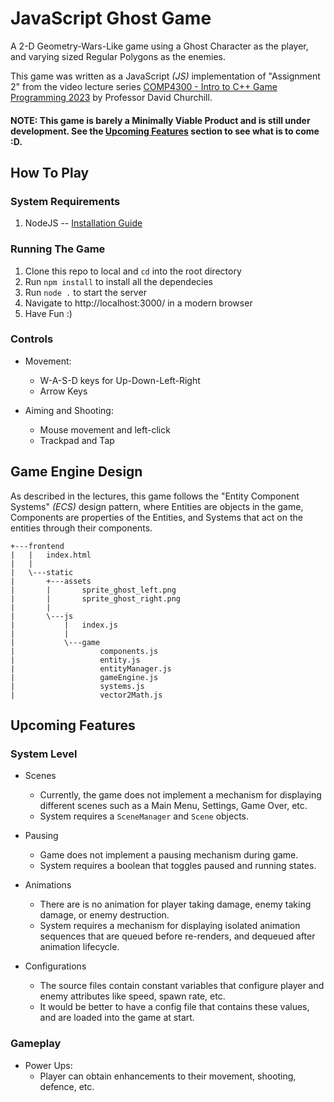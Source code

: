 # JavaScript Ghost Game
A 2-D Geometry-Wars-Like game using a Ghost Character as the player, and varying sized Regular Polygons as the enemies.

This game was written as a JavaScript _(JS)_ implementation of "Assignment 2" from the video lecture series [COMP4300 - Intro to C++ Game Programming 2023](https://www.youtube.com/playlist?list=PL_xRyXins84_Jf-aCh7chj47HR4oZLPwK) by Professor David Churchill.

#### NOTE: This game is barely a Minimally Viable Product and is  still under development. See the [Upcoming Features](#upcoming-features) section to see what is to come :D.

## How To Play

### System Requirements
1) NodeJS -- [Installation Guide](https://nodejs.org/en/learn/getting-started/how-to-install-nodejs)

### Running The Game
1) Clone this repo to local and `cd` into the root directory
2) Run `npm install` to install all the dependecies
2) Run `node .` to start the server
3) Navigate to  http://localhost:3000/ in a modern browser
4) Have Fun :)

### Controls
- Movement:
  - W-A-S-D keys for Up-Down-Left-Right
  - Arrow Keys

- Aiming and Shooting:
  - Mouse movement and left-click
  - Trackpad and Tap

## Game Engine Design
As described in the lectures, this game follows the "Entity Component Systems" _(ECS)_ design pattern, where Entities are objects in the game, Components are properties of the Entities, and Systems that act on the entities through their components.

```
+---frontend
|   |   index.html
|   |
|   \---static
|       +---assets
|       |       sprite_ghost_left.png
|       |       sprite_ghost_right.png
|       |
|       \---js
|           |   index.js
|           |
|           \---game
|                   components.js
|                   entity.js
|                   entityManager.js
|                   gameEngine.js
|                   systems.js
|                   vector2Math.js
```
## Upcoming Features

### System Level

- Scenes
  - Currently, the game does not implement a mechanism for displaying different scenes such as a Main Menu, Settings, Game Over, etc. 
  - System requires a `SceneManager` and `Scene` objects.

- Pausing
  - Game does not implement a pausing mechanism during game.
  - System requires a boolean that toggles paused and running states.

- Animations
  - There are is no animation for player taking damage, enemy taking damage, or enemy destruction.
  - System requires a mechanism for displaying isolated animation sequences that are queued before re-renders, and dequeued after animation lifecycle.

- Configurations
  - The source files contain constant variables that configure player and enemy attributes like speed, spawn rate, etc. 
  - It would be better to have a config file that contains these values, and are loaded into the game at start.

### Gameplay

- Power Ups:
  - Player can obtain enhancements to their movement, shooting, defence, etc. 
